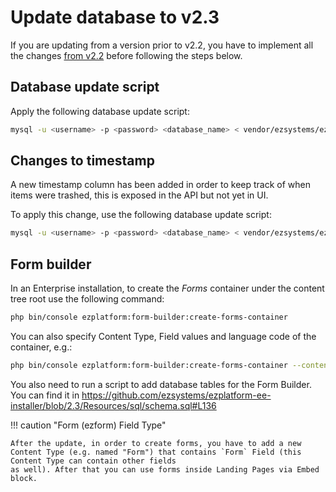 # Update database to v2.3
    
If you are updating from a version prior to v2.2, you have to implement all the changes [from v2.2](5_update_2.2.md) before following the steps below.

## Database update script

Apply the following database update script:

``` bash
mysql -u <username> -p <password> <database_name> < vendor/ezsystems/ezpublish-kernel/data/update/mysql/dbupdate-7.2.0-to-7.3.0.sql
```

## Changes to timestamp

A new timestamp column has been added in order to keep track of when items were trashed, this is exposed in the API but not yet in UI.

To apply this change, use the following database update script:

``` bash
mysql -u <username> -p <password> <database_name> < vendor/ezsystems/ezpublish-kernel/data/update/mysql/dbupdate-7.2.0-to-7.3.0.sql
```

## Form builder

In an Enterprise installation, to create the *Forms* container under the content tree root use the following command:

``` bash
php bin/console ezplatform:form-builder:create-forms-container
```

You can also specify Content Type, Field values and language code of the container, e.g.:

``` bash
php bin/console ezplatform:form-builder:create-forms-container --content-type custom --field title --value 'My Forms' --field description --value 'Custom container for the forms' --language-code eng-US
```

You also need to run a script to add database tables for the Form Builder.
You can find it in https://github.com/ezsystems/ezplatform-ee-installer/blob/2.3/Resources/sql/schema.sql#L136

!!! caution "Form (ezform) Field Type"

    After the update, in order to create forms, you have to add a new Content Type (e.g. named "Form") that contains `Form` Field (this Content Type can contain other fields
    as well). After that you can use forms inside Landing Pages via Embed block.

